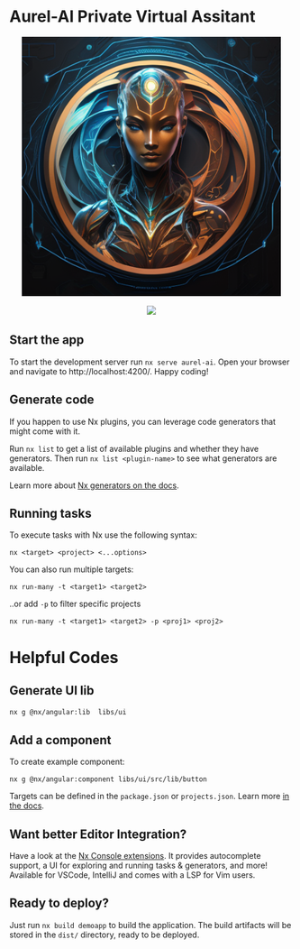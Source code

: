 # Aurel-AI Private Virtual Assitant

<p align="center">
  <img width="460" height="460" src="./assets/images/aurel-ai.png">
</p>


<p align="center">
    <img src="https://skillicons.dev/icons?i=nodejs,angular,nest,threejs,docker,mongodb,ts,html,scss" />
</p>


## Start the app

To start the development server run `nx serve aurel-ai`. Open your browser and navigate to http://localhost:4200/. Happy coding!


## Generate code

If you happen to use Nx plugins, you can leverage code generators that might come with it.

Run `nx list` to get a list of available plugins and whether they have generators. Then run `nx list <plugin-name>` to see what generators are available.

Learn more about [Nx generators on the docs](https://nx.dev/features/generate-code).

## Running tasks

To execute tasks with Nx use the following syntax:

```
nx <target> <project> <...options>
```

You can also run multiple targets:

```
nx run-many -t <target1> <target2>
```

..or add `-p` to filter specific projects

```
nx run-many -t <target1> <target2> -p <proj1> <proj2>
```

# Helpful Codes

## Generate UI lib
````
nx g @nx/angular:lib  libs/ui
````


## Add a component

To create example component:


```
nx g @nx/angular:component libs/ui/src/lib/button
```

Targets can be defined in the `package.json` or `projects.json`. Learn more [in the docs](https://nx.dev/features/run-tasks).

## Want better Editor Integration?

Have a look at the [Nx Console extensions](https://nx.dev/nx-console). It provides autocomplete support, a UI for exploring and running tasks & generators, and more! Available for VSCode, IntelliJ and comes with a LSP for Vim users.

## Ready to deploy?

Just run `nx build demoapp` to build the application. The build artifacts will be stored in the `dist/` directory, ready to be deployed.